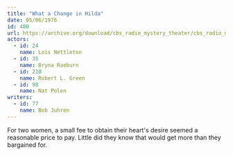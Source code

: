 ```yaml
---
title: "What a Change in Hilda"
date: 05/06/1976
id: 480
url: https://archive.org/download/cbs_radio_mystery_theater/cbs_radio_mystery_theater-0451-0500.zip/cbs_radio_mystery_theater-0451-0500%2Fcbsrmt_0480_what_a_change_in_hilda.mp3
actors:  
  - id: 24
    name: Lois Nettleton  
  - id: 35
    name: Bryna Raeburn  
  - id: 210
    name: Robert L. Green  
  - id: 98
    name: Nat Polen
writers:  
  - id: 77
    name: Bob Juhren
---
```

For two women, a small fee to obtain their heart's desire seemed a reasonable price to pay. Little did they know that would get more than they bargained for.

